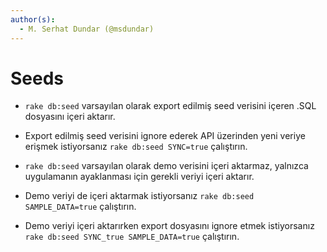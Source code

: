 ```yaml
---
author(s):
  - M. Serhat Dundar (@msdundar)
---
```


Seeds
=====

- `rake db:seed` varsayılan olarak export edilmiş seed verisini içeren .SQL dosyasını içeri aktarır.

- Export edilmiş seed verisini ignore ederek API üzerinden yeni veriye erişmek istiyorsanız `rake db:seed SYNC=true`
  çalıştırın.

- `rake db:seed` varsayılan olarak demo verisini içeri aktarmaz, yalnızca uygulamanın ayaklanması için gerekli veriyi
  içeri aktarır.

- Demo veriyi de içeri aktarmak istiyorsanız `rake db:seed SAMPLE_DATA=true` çalıştırın.

- Demo veriyi içeri aktarırken export dosyasını ignore etmek istiyorsanız `rake db:seed SYNC_true SAMPLE_DATA=true`
  çalıştırın.
